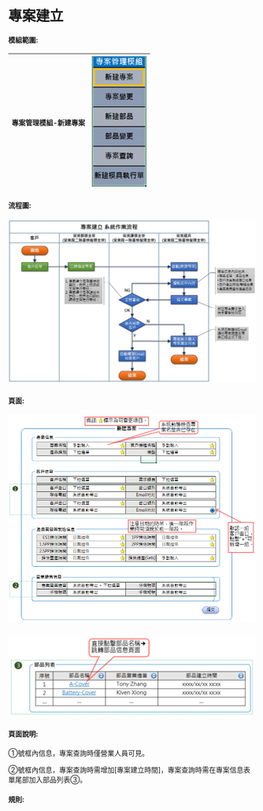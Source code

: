 # 專案建立

#### 模組範圍:

| **專案管理模組-新建專案** | ![](/assets/project-model1.png) |
| :--- | :--- |


#### 

#### 流程圖:

##### ![](/assets/專案建立.JPG)

#### 頁面:

##### ![](/assets/project-createform.png)

![](/assets/project-form3.png)

#### 頁面說明:

①號框內信息，專案查詢時僅營業人員可見。

②號框內信息，專案查詢時需增加\[專案建立時間\]，專案查詢時需在專案信息表單尾部加入部品列表③。

#### 規則:



